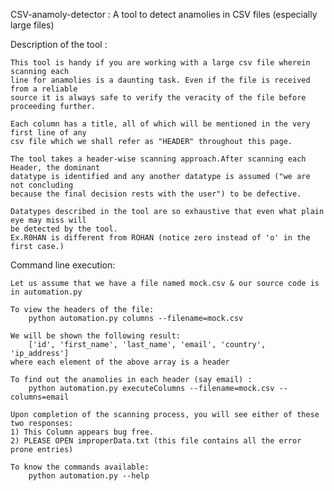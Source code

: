 CSV-anamoly-detector :
	A tool to detect anamolies in CSV files (especially large files)

Description of the tool :

	This tool is handy if you are working with a large csv file wherein scanning each
	line for anamolies is a daunting task. Even if the file is received from a reliable
	source it is always safe to verify the veracity of the file before proceeding further.

	Each column has a title, all of which will be mentioned in the very first line of any 
	csv file which we shall refer as "HEADER" throughout this page.

	The tool takes a header-wise scanning approach.After scanning each Header, the dominant
	datatype is identified and any another datatype is assumed ("we are not concluding 
	because the final decision rests with the user") to be defective. 

	Datatypes described in the tool are so exhaustive that even what plain eye may miss will
	be detected by the tool.
	Ex.R0HAN is different from ROHAN (notice zero instead of 'o' in the first case.)


Command line execution:

	Let us assume that we have a file named mock.csv & our source code is in automation.py
	
	To view the headers of the file:	
		python automation.py columns --filename=mock.csv

	We will be shown the following result:
		['id', 'first_name', 'last_name', 'email', 'country', 'ip_address']
	where each element of the above array is a header
	
	To find out the anamolies in each header (say email) :
		python automation.py executeColumns --filename=mock.csv --columns=email

	Upon completion of the scanning process, you will see either of these two responses:
	1) This Column appears bug free.
	2) PLEASE OPEN improperData.txt (this file contains all the error prone entries)

	To know the commands available:
		python automation.py --help
